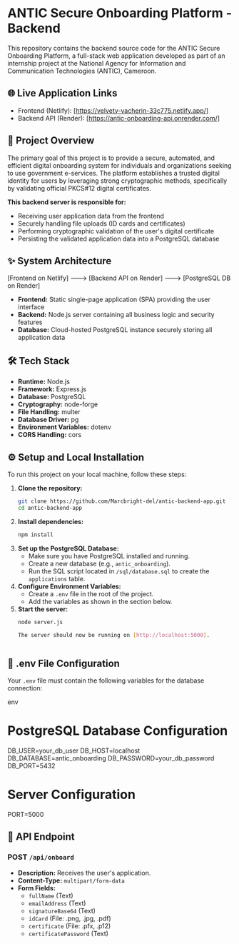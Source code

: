 
# ANTIC Secure Onboarding Platform - Backend

This repository contains the backend source code for the ANTIC Secure Onboarding Platform, a full-stack web application developed as part of an internship project at the National Agency for Information and Communication Technologies (ANTIC), Cameroon.



## 🌐 Live Application Links

- Frontend (Netlify): [https://velvety-vacherin-33c775.netlify.app/]
- Backend API (Render): [https://antic-onboarding-api.onrender.com/]



## 🚀 Project Overview

The primary goal of this project is to provide a secure, automated, and efficient digital onboarding system for individuals and organizations seeking to use government e-services. The platform establishes a trusted digital identity for users by leveraging strong cryptographic methods, specifically by validating official PKCS#12 digital certificates.

**This backend server is responsible for:**
- Receiving user application data from the frontend
- Securely handling file uploads (ID cards and certificates)
- Performing cryptographic validation of the user's digital certificate
- Persisting the validated application data into a PostgreSQL database

## ✨ System Architecture


[Frontend on Netlify] ---> [Backend API on Render] ---> [PostgreSQL DB on Render]

- **Frontend:** Static single-page application (SPA) providing the user interface
- **Backend:** Node.js server containing all business logic and security features
- **Database:** Cloud-hosted PostgreSQL instance securely storing all application data



## 🛠️ Tech Stack

- **Runtime:** Node.js
- **Framework:** Express.js
- **Database:** PostgreSQL
- **Cryptography:** node-forge
- **File Handling:** multer
- **Database Driver:** pg
- **Environment Variables:** dotenv
- **CORS Handling:** cors



## ⚙️ Setup and Local Installation

To run this project on your local machine, follow these steps:

1. **Clone the repository:**
	```bash
	git clone https://github.com/Marcbright-del/antic-backend-app.git
	cd antic-backend-app
	
2. **Install dependencies:**
	```bash
	npm install
	
3. **Set up the PostgreSQL Database:**
	- Make sure you have PostgreSQL installed and running.
	- Create a new database (e.g., `antic_onboarding`).
	- Run the SQL script located in `/sql/database.sql` to create the `applications` table.
4. **Configure Environment Variables:**
	- Create a `.env` file in the root of the project.
	- Add the variables as shown in the section below.
5. **Start the server:**
	```bash
	node server.js
	
	The server should now be running on [http://localhost:5000].



## 📝 .env File Configuration

Your `.env` file must contain the following variables for the database connection:

env
# PostgreSQL Database Configuration
DB_USER=your_db_user
DB_HOST=localhost
DB_DATABASE=antic_onboarding
DB_PASSWORD=your_db_password
DB_PORT=5432

# Server Configuration
PORT=5000


## 🔌 API Endpoint

### POST `/api/onboard`

- **Description:** Receives the user's application.
- **Content-Type:** `multipart/form-data`
- **Form Fields:**
  - `fullName` (Text)
  - `emailAddress` (Text)
  - `signatureBase64` (Text)
  - `idCard` (File: .png, .jpg, .pdf)
  - `certificate` (File: .pfx, .p12)
  - `certificatePassword` (Text)

